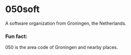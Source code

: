 # 050soft
A software organization from Groningen, the Netherlands. 

### Fun fact:
050 is the area code of Groningen and nearby places.
